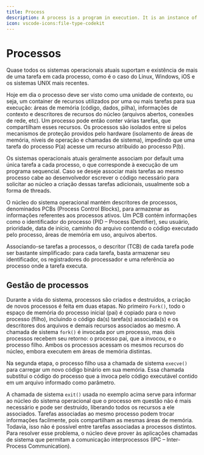 ```yaml
---
title: Process
description: A process is a program in execution. It is an instance of a program. A process is made up of a program counter, registers, and a stack. It shares code and data with other processes.
icon: vscode-icons:file-type-codekit
---
```


# Processos

Quase todos os sistemas operacionais atuais suportam e existência de mais de uma tarefa em cada processo, como é o caso do Linux, Windows, iOS e os sistemas UNIX mais recentes.

Hoje em dia o processo deve ser visto como uma unidade de contexto, ou seja, um container de recursos utilizados por uma ou mais tarefas para sua execução: áreas de memória (código, dados, pilha), informações de contexto e descritores de recursos do núcleo (arquivos abertos, conexões de rede, etc). Um processo pode então conter várias tarefas, que compartilham esses recursos. Os processos são isolados entre si pelos mecanismos de proteção providos pelo hardware (isolamento de áreas de memória, níveis de operação e chamadas de sistema), impedindo que uma tarefa do processo P(a) acesse um recurso atribuído ao processo P(b).

Os sistemas operacionais atuais geralmente associam por default uma única tarefa a cada processo, o que corresponde à execução de um programa sequencial. Caso se deseje associar mais tarefas ao mesmo processo cabe ao desenvolvedor escrever o código necessário para solicitar ao núcleo a criação dessas tarefas adicionais, usualmente sob a forma de threads.

O núcleo do sistema operacional mantém descritores de processos, denominados PCBs (Process Control Blocks), para armazenar as informações referentes aos processos ativos. Um PCB contém informações como o identificador do processo (PID – Process IDentifier), seu usuário, prioridade, data de início, caminho do arquivo contendo o código executado pelo processo, áreas de memória em uso, arquivos abertos.

Associando-se tarefas a processos, o descritor (TCB) de cada tarefa pode ser bastante simplificado: para cada tarefa, basta armazenar seu identificador, os registradores do processador e uma referência ao processo onde a tarefa executa.

## Gestão de processos

Durante a vida do sistema, processos são criados e destruídos, a criação de novos processos é feita em duas etapas. No primeiro `Fork()`, todo o espaço de memória do processo inicial (pai) é copiado para o novo processo (filho), incluindo o código da(s) tarefa(s) associada(s) e os descritores dos arquivos e demais recursos associados ao mesmo. A chamada de sistema `fork()` é invocada por um processo, mas dois processos recebem seu retorno: o processo pai, que a invocou, e o processo filho. Ambos os processos acessam os mesmos recursos do núcleo, embora executem em áreas de memória distintas.

Na segunda etapa, o processo filho usa a chamada de sistema `execve()` para carregar um novo código binário em sua memória. Essa chamada substitui o código do processo que a invoca pelo código executável contido em um arquivo informado como parâmetro.

A chamada de sistema `exit()` usada no exemplo acima serve para informar ao núcleo do sistema operacional que o processo em questão não é mais necessário e pode ser destruído, liberando todos os recursos a ele associados. Tarefas associadas ao mesmo processo podem trocar informações facilmente, pois compartilham as mesmas áreas de memória. Todavia, isso não é possível entre tarefas associadas a processos distintos. Para resolver esse problema, o núcleo deve prover às aplicações chamadas de sistema que permitam a comunicação interprocessos (IPC – Inter-Process Communication).